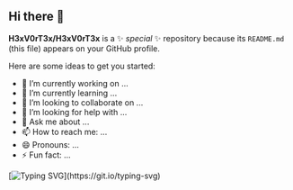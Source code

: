 ## Hi there 👋

**H3xV0rT3x/H3xV0rT3x** is a ✨ _special_ ✨ repository because its `README.md` (this file) appears on your GitHub profile.

Here are some ideas to get you started:

- 🔭 I’m currently working on ...
- 🌱 I’m currently learning ...
- 👯 I’m looking to collaborate on ...
- 🤔 I’m looking for help with ...
- 💬 Ask me about ...
- 📫 How to reach me: ...
- 😄 Pronouns: ...
- ⚡ Fun fact: ...


[![Typing SVG](https://readme-typing-svg.herokuapp.com?font=Fira+Code&pause=1000&width=435&lines=Hex4vortex%3A+H3llo%2Cwelcome+to+my+page.;We+are+everywhere..err;Err0r+404.)](https://git.io/typing-svg)
